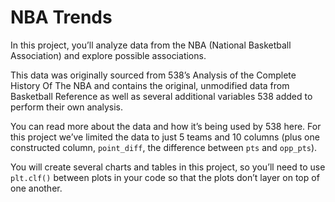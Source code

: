 # NBA Trends

In this project, you’ll analyze data from the NBA (National Basketball Association) and explore possible associations.

This data was originally sourced from 538’s Analysis of the Complete History Of The NBA and contains the original, unmodified data from Basketball Reference as well as several additional variables 538 added to perform their own analysis.

You can read more about the data and how it’s being used by 538 here. For this project we’ve limited the data to just 5 teams and 10 columns (plus one constructed column, `point_diff`, the difference between `pts` and `opp_pts`).

You will create several charts and tables in this project, so you’ll need to use `plt.clf()` between plots in your code so that the plots don’t layer on top of one another.
